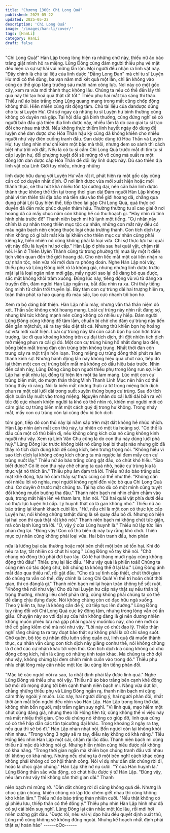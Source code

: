 ```yaml
---
title: "Chương 1360: Chi Long Quả"
published: 2025-05-22
updated: 2025-05-22
description: 'Chi Long Quả'
image: '/images/han-li/cover/'
tags: [HanLi]
category: HanLi
draft: false
---
```


"Chi Long Quả!" Hàn Lập trong lòng hiện ra những chữ này, thiếu
nữ áo bào trắng giật mình hô ra miệng.
Lũng Đông cùng đám người thiếu phụ vẻ mặt đều hiện ra sự sợ
hãi vui mừng lẫn lộn. Mọi người đều nhận ra linh vật này.
"Đây chính là chủ tài liệu của linh dược "Đằng Long Đan" mà chỉ
tu sĩ Luyện Hư mới có thể dùng, ba vạn năm mới kết quả một lần,
chỉ ăn không vào cũng có thể giúp tăng trưởng sáu mươi năm
công lực. Nơi này có một gốc cây, xem ra vừa mới thành thục
không lâu. Chúng ta nếu có thể đến lấy thì quả này thì tạo hoá
quả thật rất tốt." Thiếu phụ hai mắt tỏa sáng thì thào.
Thiếu nữ áo bào trắng cùng Lũng quang mang trong mắt cũng
chớp động không thôi. Hiển nhiên cũng rất động tâm.
Chủ tài liệu của đandược dùng cho tu sĩ Luyện Hư. Chỉ sợ ngay
cả những tu sĩ Luyện hư bình thường cũng không có duyên mà
gặp. Tại hội đấu giá bình thuờng, cũng đừng nghĩ sẽ có người
bán đấu giá thiên địa linh dược này, nhiều lắm là do cao giai tu sĩ
trao đổi cho nhau mà thôi. Nếu không thực thiềm linh huyết ngày
đó dùng để luyện chế đan dược cho Hóa Thần hậu kỳ cũng đã
không khiến cho nhiều người như vậy điên cuồng tranh đấu.
Đan dược dùng từ Hóa Thần và Luyện Hư, tuy rằng nhìn như chỉ
kém một bậc mà thôi, nhưng đem so sánh thì cách biệt như trời
với đất.
Nếu là có tu sĩ cầm Chi Long Quả trước mắt đi tìm tu sĩ cấp luyện
hư, đối phương tuyệt đối sẽ mừng rỡ vô cùng mà xuất ra một
đống lớn đan dược cấp Hóa Thần để đổi lấy linh dược này.
Dù sao thiên địa linh vật của Linh Giới tuy nhiều, nhưng những

linh dược hữu dụng với Luyện Hư vẫn rất ít, phát hiện ra một gốc
cây cũng cần có cơ duyên nhất định.
Ở nơi linh dược vừa mới xuất hiện hoặc mới thành thục, sẽ thu
hút khá nhiều tồn tại cường đại, nên căn bản linh dựơc thành thục
không thể tồn tại trong thời gian dài
Đám người Hàn Lập không phải vì tìm thiên tài địa bảo mà tiến
sâu vào thế giới hoang dã, chẳng qua đụng phải Lôi Quy hiện thế,
tiếp theo lại gặp Chi Long Quả, quả thực cơ duyên đã đến mức
phúc duyên thâm hậu. Thường thường tu sĩ cao giai ở nơi hoang
dã cả mấy chục năm còn không hề có thu hoạch gì.
"Hãy nhìn rõ tình hình phía trước đi!" Thanh niên bạch mi hừ lạnh
một tiếng.
"Cự nhân này chính là cự nhân trong thiên mục tộc cự nhân,
những con mắt này đều có màu ngân bạch nên chúng thuộc loại
chưa trưởng thành. Con tích dịch tuy nhìn không có gì bắt mắt kia
lại khiến cho thiên mục cự nhân cũng phải kiêng kỵ, hiển nhiên nó
cũng không phải là loại vừa. Chỉ sợ thực lực hai quái vật này đều
là luyện hư sơ cấp." Hàn Lập ở phía sau hai quái vật, chậm rãi
nói.
Hắn ở Thiên Uyên Thành cũng từ trong phuờng thị mua lấy một ít
điển tịch vliên quan đến thế giới hoang dã. Cho nên liếc mắt một
cái liền nhận ra cự nhân tộc, nên vừa rồi mới đưa ra phỏng đoán.
Nghe Hàn Lập nói vậy, thiếu phụ và Lũng Đông biết rõ là không
giả, nhưng nhưng linh dược trước mặt lại là loại ngàn năm mới
gặp, mấy người sao lại dễ dàng bỏ qua được, sắc mặt không khỏi
trầm xuống.
Đúng lúc này, tiếng động vù vù từ đàng xa truyền đến, đám người
Hàn Lập ngẩn ra, bắt đầu nhìn ra xa.
Chỉ thấy tiếng ông minh từ chân trời truyền lại. Bảy tám con cự
trùng dài hai trượng hiện ra, toàn thân phát ra hào quang đủ màu
sắc, lao cực nhanh tới bọn họ.

Xem ra bộ dáng bất thiện.
Hàn Lập nhíu mày, nhưng vẫn thả thần niệm dò xét. Thần sắc
không chút hoang mang.
Loài cự trùng này nhìn rất đáng sợ, nhưng khí tức không mạnh
nên cũng không có nhiều uy hiếp. Đám người Lũng Đông cũng
không để tâm lắm, chuẩn bị chờ cho đám cự trùng này tiến đến
gần mộtchút, sẽ ra tay tiêu diệt tất cả.
Nhưng thứ khiến bọn họ hoảng sợ vừa mới xuất hiện.
Loài cự trùng này khi còn cách bọn họ còn hơn trăm trượng, lúc
đi qua khoảng không trên cự đại tích dịch, thì đột nhiên tích dịch
mở miệng phun ra cái gì đó.
Một con cự trùng hùng hổ nhất đang lao đến, bỗng biến mất trong
đàn côn trùng trên không trung. Nhất thời đàn côn trung xảy ra
một trận hỗn loạn. Trong miệng cự trùng đồng thời phát ra âm
thanh kinh sợ.
Nhưng hành động lần này không hiệu quả chút nào, tiếp đó lại
thêm một con cự trùng biến mất mà không có dấu hiệu báo trước.
Nhìn đến cảnh này, Lũng Đông cùng bọn người thiếu phụ trong
lòng run sợ.
Hàn Lập hai mắt nhíu lại, đồng tử hiện lên một tia lam mang.
Lúc một con cự trùng biến mất, do mượn thần thôngMinh Thanh
Linh Mục nên hắn có thể trông thấy rõ ràng.
Nói là biến mất nhưng thực ra từ trong miệng tích dịch phun ra
một cái lưỡi dài trong suốt xuyên thủng bụng cự trùng. Sau đó
tích dịch cuốn lấy nuốt vào trong miệng. Nguyên nhân do cái lưỡi
dài bắn ra với tốc độ cực nhanh khiến người ta khó có thể nhìn
rõ, khiến mọi người mới có cảm giác cự trùng biến mất một cách
quỷ dị trong hư không.
Trong nháy mắt, mấy con cự trùng còn lại cũng đều bị tích dịch

tóm gọn, tiếp đó con thú này lại nằm sấp trên mặt đất không hề
nhúc nhích.
Hàn Lập nhìn ánh mắt con thú này, tự nhiên có một tia hoảng sợ.
"Có thể là đầu của một cổ thú biến dị, nếu không công kích của
nó cũng không kinh người như vậy. Xem ra Linh Vân Chu cũng là
do con thú này dùng lưỡi phá huỷ." Lũng Đông lúc trước không
biết nó dùng loại bí thuật nào nhưng giờ đã thấy rõ tích dịch dùng
lưỡi để công kích, bèn trưng trọng nói.
"Không hiểu vì sao tích dịch lại không công kích chúng ta mà
ngược lại đem mấy con cự trùng nuốt lấy." Thiếu nữ áo bào trắng
cũng gật đầu, có chút khó hiểu.
"Sao biết được? Có lẽ con thú này chê chúng ta quá nhỏ, hoặc cự
trùng kia là thực vật nó thích ăn." Thiếu phụ ảm đạm trả lời.
Thiếu nữ áo bào trắng sắc mặt khẽ động, tựa hồ cảm thấy sự
thực cũng có thể như thế.
"Không cần nói nhiều lời vô nghĩa, mọi người không nghĩ đến việc
bỏ qua Chi Long Quả chứ. Cơ duyên ở trước mặt chúng ta. Tại hạ
cho dù có một mình cũng tuyệt đối không muốn buông tha đâu."
Thanh niên bạch mi nhìn chằm chằm vào quả, trong mắt hiện lên
vẻ tham lam, hắn nói.
"Cả hai quái vật phía dưới đều có thực lực luyện hư cấp. Lý huynh
thật có lá gan không nhỏ." Thiếu nữ áo bào trắng lại khanh khách
cười lên.
"Hừ, nếu chỉ là một con có thực lực cấp Luyện hư, nói không
chừng tathật đúng là sẽ quay đầu bỏ đi. Nhưng có hiện lại hai con
thì quả thật rất khó nói." Thanh niên bạch mi không chút tức giận,
mà còn lạnh lùng trả lời.
"Ồ, vậy ý của Lũng huynh là." Thiếu nữ lập tức liền phản ứng lại.
"Đúng vậy! Con cổ thú biến dị này tuy rằng khó chơi. Thiên mục
cự nhân cũng không phải loại vừa. Hai bên tranh đấu, hơn phân

nửa là lưỡng bại câu thương hoặc một bên chết một bên sẽ tổn
hại. Khi đó nếu ra tay, tất nhiên có chút hi vọng." Lũng Đông vỗ
tay khẽ nói.
"Chờ chúng nó động thủ phải đợi bao lâu. Có lẽ hai tháng mười
ngày cũng không động thủ đâu!"
Thiếu phụ lại lắc đầu.
"Như vậy quả là phiền toái! Chúng ta cũng nên có tác động chứ,
bởi chúng ta không thể ở lại lâu." Lũng Đông ánh mắt đảo qua
thiếu nữ, rồi gật đầu.
"Cho dù sự tình cấp thiết, chút thời gian đó chúng ta vẫn có thể,
đây chính là Long Chi Quả! Vì thế trì hoãn chút thời gian, thì có
đánglà gì." Thanh niên bạch mi lại hoàn toàn không hề sốt ruột.
"Không thể nói như vậy! Cho dù hai Luyện hư cấp này thật sự nếu
thân bị trọng thương, nhưng liều chết phản ứng, cũng không phải
chúng ta có thể dễ dàng chịu đựng được. Nói không chừng còn có
đạo hữu ngã xuống.
Theo ý kiến ta, hay là không cần để ý, cứ tiếp tục lên đường."
Lũng Đông tuy rằng đối với Chi Long Quả cực kỳ động tâm,
nhưng trong lòng vẫn có ẩn giấu. Chuyện này so với đại sự của
hắn không đáng là gì nên đương nhiên không muốn phiêu lưu mà
gặp phải ngoài ý muốnlúc này, cho nên mới có thể cố gắng kiềm
chế mà nói như vậy.
"Lời này có chút đạo lý. Thiếp thân nghĩ rằng chúng ta ra tay đoạt
bảo thật sự không phải là cử chỉ sáng suốt. Chớ quên, bộ tộc cự
nhân đều luôn sống quần cư, linh quả đã muốn thành thục, cự
nhân vẫn cùng con tích dịch này giằng conhư thế, nói không
chừng là ở chờ các cự nhân khác tới viện thủ. Con tích dịch kia
cũng không có chủ động công kích, hẳn là cũng có những tính
toán khác. Mà chúng ta chờ đợi như vậy, không chừng lại đem
chính mình cuốn vào trong đó." Thiếu phụ nhíu chặt lông mày cân
nhắc một lúc lâu cũng lên tiếng phản đối.

"Mặc kệ các ngươi nói ra sao, ta nhất định phải lấy được linh
quả."
Nghe Lũng Đông và thiếu phụ nói vậy. Thiếu nữ áo bào trắng bên
cạnh khẽ động bờ môi đỏ mọng đứng tới bên cạnh thanh niên
bạch mi.
Nàng vừa dứt lời, chẳng những thiếu phụ và Lũng Đông ngẩn ra,
thanh niên bạch mi cũng cảm thấy ngoài ý muốn.
Lúc này, hai người đồng ý, hai người phản đối, nhất thời ánh mắt
bốn người đều nhìn vào Hàn Lập.
Hàn Lập trong lòng thở dài, không nhìn bốn người, mặt trầm
ngâm suy nghĩ.
"Vì linh quả, mạo hiểm một chút cũng đáng giá, nhưng theo lời
Hồng tiên tử, cũng không thể vì việc này mà mất nhiều thời gian.
Cho dù chúng nó không có giúp đỡ, linh quả cũng có có thể hấp
dẫn các tồn tạicường đại khác. Trong khoảng 3 ngày ra tay, nếu
quá thì sẽ bỏ đi." Hàn Lập nhàn nhạt nói.
Bốn người còn lại không khỏi nhìn nhau.
"Trong vòng 3 ngày sẽ ra tay, điều này không có khả năng." Tiểu
Hồng liếc nhìn Hàn Lập một cái, chậm rãi lắc đầu.
Thanh niên bạch mi cùng thiếu nữ mặc dù không nói gì. Nhưng
hiển nhiên cũng hiểu được rất không có khả năng.
"Trong thời gian ngắn mà khiến bọn chúng tranh đấu với nhau thì
không có khả năng. Nhưng nếu chúng ta ở một bên nghĩ cách
khác cũng không phải không có cơ hội thành công. Nói ví dụ như
dẫn dắt chúng rời đi, hoặc là chọc giận chúng." Hàn Lập khẽ nở
nụ cười.
"Ý của Hàn huynh là." Lũng Đông thần sắc vừa động, có chút
hiểu được ý tứ Hàn Lập.
"Đúng vậy, nếu làm như vậy thì không cần thời gian dài." Thanh

niên bạch mi mừng rỡ.
"Dẫn dắt chúng rời đi cũng không quá dễ. Nhưng là chọc giận
chúng, khiến chúng nó lập tức chém giết nhau thì cũng không khó
khăn lắm." Thiếu nữ áo bào trắng thản nhiên cười.
"Nếu thật không có gì phiêu lưu, thiếp thân có thể đồng ý." Thiếu
phụ nhìn Hàn Lập hình như đã có sự cải biến suy nghĩ.
Lũng Đông lại cân nhắc một lúc lâu, rồi mới hơi miễn cưỡng gật
đầu.
"Được rồi, nếu vài vị đạo hữu đều quyết định xuất thủ, Lũng mỗ
cũng không sẽ không đứng ngoài. Nhưng kế hoạch nhất định phải
thật sự hoàn hảo"
------oOo------
